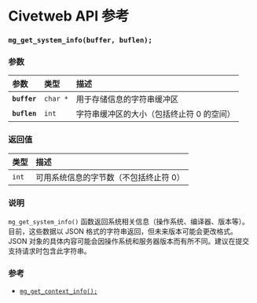# Civetweb API 参考

### `mg_get_system_info(buffer, buflen);`

### 参数

| 参数 | 类型 | 描述 |
| :--- | :--- | :--- |
| **`buffer`** | `char *` | 用于存储信息的字符串缓冲区 |
| **`buflen`** | `int` | 字符串缓冲区的大小（包括终止符 0 的空间） |

### 返回值

| 类型 | 描述 |
| :--- | :--- |
| `int` | 可用系统信息的字节数（不包括终止符 0） |

### 说明

`mg_get_system_info()` 函数返回系统相关信息（操作系统、编译器、版本等）。目前，这些数据以 JSON 格式的字符串返回，但未来版本可能会更改格式。JSON 对象的具体内容可能会因操作系统和服务器版本而有所不同。建议在提交支持请求时包含此字符串。

### 参考

* [`mg_get_context_info();`](mg_get_context_info.md)